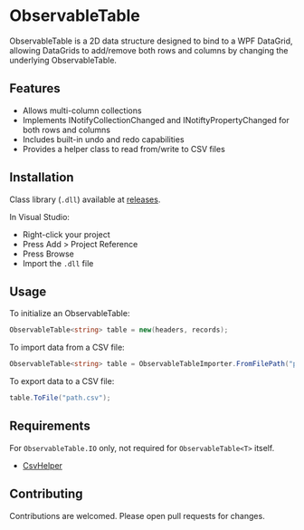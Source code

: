# ObservableTable

ObservableTable is a 2D data structure designed to bind to a WPF DataGrid, allowing DataGrids to add/remove both rows and columns by changing the underlying ObservableTable.

## Features
* Allows multi-column collections
* Implements INotifyCollectionChanged and INotiftyPropertyChanged for both rows and columns
* Includes built-in undo and redo capabilities
* Provides a helper class to read from/write to CSV files

## Installation
Class library (`.dll`) available at [releases](https://github.com/haruki-taka8/ObservableTable/releases).

In Visual Studio:
* Right-click your project
* Press Add > Project Reference
* Press Browse
* Import the `.dll` file

## Usage
To initialize an ObservableTable:
```c#
ObservableTable<string> table = new(headers, records);
```

To import data from a CSV file:
```c#
ObservableTable<string> table = ObservableTableImporter.FromFilePath("path.csv");
```

To export data to a CSV file:
```c#
table.ToFile("path.csv");
```

## Requirements
For `ObservableTable.IO` only, not required for `ObservableTable<T>` itself.
* [CsvHelper](https://github.com/JoshClose/CsvHelper)

## Contributing
Contributions are welcomed. Please open pull requests for changes.
